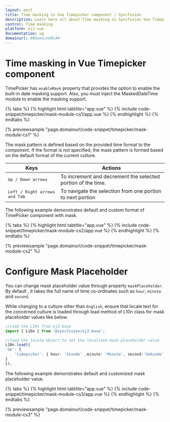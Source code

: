 ```yaml
---
layout: post
title: Time masking in Vue Timepicker component | Syncfusion
description: Learn here all about Time masking in Syncfusion Vue Timepicker component of Syncfusion Essential JS 2 and more.
control: Time masking 
platform: ej2-vue
documentation: ug
domainurl: ##DomainURL##
---
```


# Time masking in Vue Timepicker component

TimePicker has `enableMask` property that provides the option to enable the built-in date masking support. Also, you must inject the MaskedDateTime module to enable the masking support.

{% tabs %}
{% highlight html tabtitle="app.vue" %}
{% include code-snippet/timepicker/mask-module-cs1/app.vue %}
{% endhighlight %}
{% endtabs %}
        
{% previewsample "page.domainurl/code-snippet/timepicker/mask-module-cs1" %}

The mask pattern is defined based on the provided time format to the component. If the format is not specified, the mask pattern is formed based on the default format of the current culture.

| **Keys** | **Actions** |
| --- | --- |
| <kbd>Up / Down arrows</kbd> | To increment and decrement the selected portion of the time. |
| <kbd>Left / Right arrows and Tab</kbd> | To navigate the selection from one portion to next portion |

The following example demonstrates default and custom format of TimePicker component with mask.

{% tabs %}
{% highlight html tabtitle="app.vue" %}
{% include code-snippet/timepicker/mask-module-cs2/app.vue %}
{% endhighlight %}
{% endtabs %}
        
{% previewsample "page.domainurl/code-snippet/timepicker/mask-module-cs2" %}

# Configure Mask Placeholder

You can change mask placeholder value through property `maskPlaceholder`. By default , it takes the full name of  time co-ordinates such as `hour`, `minute` and `second`.

While changing to a culture other than `English`, ensure that locale text for the concerned culture is loaded through load method of L10n class for mask placeholder values like below.

```ts
//Load the L10n from ej2-base
import { L10n } from '@syncfusion/ej2-base';

//load the locale object to set the localized mask placeholder value
L10n.load({
'de': {
    'timepicker': { hour: 'Stunde' ,minute: 'Minute', second:'Sekunde' }
}
});

```

The following example demonstrates default and customized mask placeholder value.

{% tabs %}
{% highlight html tabtitle="app.vue" %}
{% include code-snippet/timepicker/mask-module-cs3/app.vue %}
{% endhighlight %}
{% endtabs %}
        
{% previewsample "page.domainurl/code-snippet/timepicker/mask-module-cs3" %}
